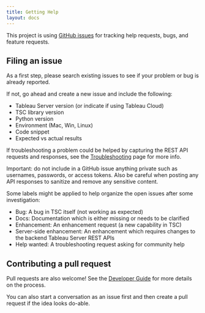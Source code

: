 ```yaml
---
title: Getting Help
layout: docs
---
```


This project is using [GitHub issues](https://github.com/tableau/server-client-python/issues) for tracking help requests, bugs, and feature requests.

## Filing an issue

As a first step, please search existing issues to see if your problem or bug is already reported.

If not, go ahead and create a new issue and include the following:

* Tableau Server version (or indicate if using Tableau Cloud)
* TSC library version
* Python version
* Environment (Mac, Win, Linux)
* Code snippet
* Expected vs actual results

If troubleshooting a problem could be helped by capturing the REST API requests and responses, see the [Troubleshooting](troubleshooting.md) page for more info.

<div class="alert alert-warning">
<span class="glyphicon glyphicon-warning-sign" aria-hidden="true"></span> Important: do not include in a GitHub issue anything private such as usernames, passwords, or access tokens. Also be careful when posting any API responses to sanitize and remove any sensitive content.
</div>

Some labels might be applied to help organize the open issues after some investigation:

* Bug: A bug in TSC itself (not working as expected)
* Docs: Documentation which is either missing or needs to be clarified
* Enhancement: An enhancement request (a new capability in TSC)
* Server-side enhancement: An enhancement which requires changes to the backend Tableau Server REST APIs
* Help wanted: A troubleshooting request asking for community help

## Contributing a pull request

Pull requests are also welcome! See the [Developer Guide](dev-guide) for more details on the process.

You can also start a conversation as an issue first and then create a pull request if the idea looks do-able.
